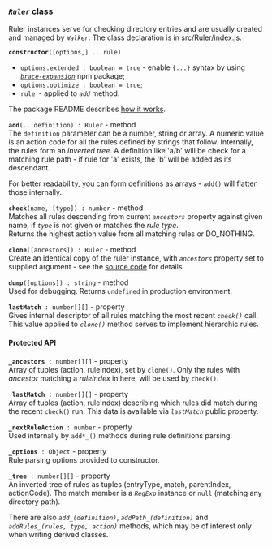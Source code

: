 ### _`Ruler`_ class
Ruler instances serve for checking directory entries and are usually created and
managed by _`Walker`_.
The class declaration is in [src/Ruler/index.js](https://github.com/valango/duke/blob/master/src/Ruler/index.js).

**`constructor`**`([options,] ...rule)`<br />
   * `options.extended : boolean = true` - enable `{...}` syntax by using
   [_`brace-expansion`_](https://github.com/juliangruber/brace-expansion) npm package;
   * `options.optimize : boolean = true`;
   * `rule `- applied to _`add`_ method.
   
The package README describes [how it works](https://github.com/valango/duke/blob/master/README.md#rules).

**`add`**`(...definition) : Ruler` - method<br />
The `definition` parameter can be a number, string or array.
A numeric value is an action code for all the rules defined by strings that follow.
Internally, the rules form an _inverted tree_. A definition like 'a/b' will
be check for a matching rule path - if rule for 'a' exists, the 'b' will be added
as its descendant.

For better readability, you can form definitions as arrays - 
`add()` will flatten those internally.
   
**`check`**`(name, [type]) : number` - method<br />
Matches all rules descending from current _`ancestors`_ property against given
name, if _`type`_ is not given or matches the _rule type_.<br >
Returns the highest action value from all matching rules or DO_NOTHING.

**`clone`**`([ancestors]) : Ruler` - method<br />
Create an identical copy of the ruler instance, with _`ancestors`_ property
set to supplied argument - see the
[source code](https://github.com/valango/duke/blob/master/src/Ruler/index.js) for details.

**`dump`**`([options]) : string` - method<br />
Used for debugging. Returns `undefined` in production environment.

**`lastMatch`**` : number[][]` - property<br />
Gives internal descriptor of all rules matching the most recent _`check()`_ call.
This value applied to _`clone()`_ method serves to implement hierarchic rules.

#### Protected API

**`_ancestors`**` : number[][]` - property<br />
Array of tuples (action, ruleIndex), set by `clone()`.
Only the rules with _ancestor_ matching a _ruleIndex_ in here, will be used by `check()`.

**`_lastMatch`**` : number[][]` - property<br />
Array of tuples (action, ruleIndex) describing which rules did match during the recent `check()` run.
This data is available via _`lastMatch`_ public property.

**`_nextRuleAction`**` : number` - property<br />
Used internally by `add*_()` methods during rule definitions parsing.

**`_options`**` : Object` - property<br />
Rule parsing options provided to constructor.

**`_tree`**` : number[][]` - property<br />
An inverted tree of rules as tuples (entryType, match, parentIndex, actionCode).
The match member is a _`RegExp`_ instance or `null` (matching any directory path).

There are also _`add_(definition)`_, _`addPath_(definition)`_ and _`addRules_(rules, type, action)`_
methods, which may be of interest only when writing derived classes.
